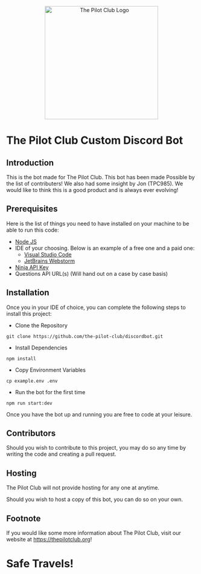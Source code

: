 ﻿<p align="center"><a href="https://thepilotclub.org" target="_blank"><img src="https://static1.squarespace.com/static/614689d3918044012d2ac1b4/t/616ff36761fabc72642806e3/1634726781251/TPC_FullColor_TransparentBg_1280x1024_72dpi.png" width="300" alt="The Pilot Club Logo"></a></p>

# The Pilot Club Custom Discord Bot

## Introduction
This is the bot made for The Pilot Club. This bot has been made Possible by the list of contributers! We also had
some insight by Jon (TPC985). We would like to think this is a good product and is always ever evolving!

## Prerequisites

Here is the list of things you need to have installed on your machine to be able to run this code:

- [Node JS](https://nodejs.org/en)
- IDE of your choosing. Below is an example of a free one and a paid one:
  - [Visual Studio Code](https://code.visualstudio.com/) 
  - [JetBrains Webstorm](https://www.jetbrains.com/webstorm/)
- [Ninja API Key](https://api-ninjas.com/)
- Questions API URL(s) (Will hand out on a case by case basis)

## Installation

Once you in your IDE of choice, you can complete the following steps to install this project:

- Clone the Repository
 ```
git clone https://github.com/the-pilot-club/discordbot.git
```
- Install Dependencies
```
npm install
```
- Copy Environment Variables
```
cp example.env .env
```
- Run the bot for the first time
```
npm run start:dev
```

  Once you have the bot up and running you are free to code at your leisure.

## Contributors

Should you wish to contribute to this project, you may do so any time by writing the code and creating a pull request.

## Hosting

The Pilot Club will not provide hosting for any one at anytime.

Should you wish to host a copy of this bot, you can do so on your own.

## Footnote

If you would like some more information about The Pilot Club, visit our website at https://thepilotclub.org!

# Safe Travels!
